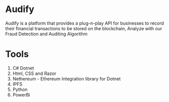 # Audify

Audify is a platform that provides a plug-n-play API for businesses to record their financial transactions to be stored on the blockchain, Analyze with our Fraud Detection and Auditing Algorithm

# Tools

1. C# Dotnet 
2. Html, CSS and Razor
3. Nethereum - Ethereum Integration library for Dotnet
4. IPFS 
5. Python 
6. PowerBi
